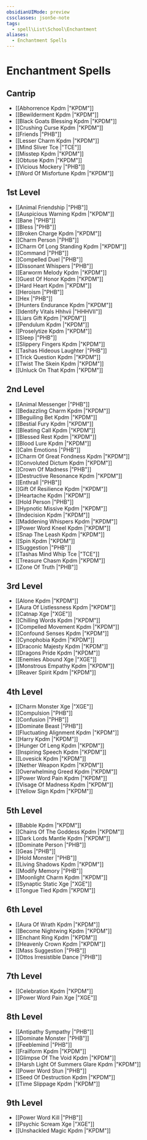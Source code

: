 ```yaml
---
obsidianUIMode: preview
cssclasses: json5e-note
tags:
  - spell\List\School\Enchantment
aliases:
  - Enchantment Spells
---
```

# Enchantment Spells

## Cantrip

- [[Abhorrence Kpdm \|"KPDM"]]
- [[Bewilderment Kpdm \|"KPDM"]]
- [[Black Goats Blessing Kpdm \|"KPDM"]]
- [[Crushing Curse Kpdm \|"KPDM"]]
- [[Friends \|"PHB"]]
- [[Lesser Charm Kpdm \|"KPDM"]]
- [[Mind Sliver Tce \|"TCE"]]
- [[Misstep Kpdm \|"KPDM"]]
- [[Obtuse Kpdm \|"KPDM"]]
- [[Vicious Mockery \|"PHB"]]
- [[Word Of Misfortune Kpdm \|"KPDM"]]

## 1st Level

- [[Animal Friendship \|"PHB"]]
- [[Auspicious Warning Kpdm \|"KPDM"]]
- [[Bane \|"PHB"]]
- [[Bless \|"PHB"]]
- [[Broken Charge Kpdm \|"KPDM"]]
- [[Charm Person \|"PHB"]]
- [[Charm Of Long Standing Kpdm \|"KPDM"]]
- [[Command \|"PHB"]]
- [[Compelled Duel \|"PHB"]]
- [[Dissonant Whispers \|"PHB"]]
- [[Earworm Melody Kpdm \|"KPDM"]]
- [[Guest Of Honor Kpdm \|"KPDM"]]
- [[Hard Heart Kpdm \|"KPDM"]]
- [[Heroism \|"PHB"]]
- [[Hex \|"PHB"]]
- [[Hunters Endurance Kpdm \|"KPDM"]]
- [[Identify Vitals Hhhvii \|"HHHVII"]]
- [[Liars Gift Kpdm \|"KPDM"]]
- [[Pendulum Kpdm \|"KPDM"]]
- [[Proselytize Kpdm \|"KPDM"]]
- [[Sleep \|"PHB"]]
- [[Slippery Fingers Kpdm \|"KPDM"]]
- [[Tashas Hideous Laughter \|"PHB"]]
- [[Trick Question Kpdm \|"KPDM"]]
- [[Twist The Skein Kpdm \|"KPDM"]]
- [[Unluck On That Kpdm \|"KPDM"]]

## 2nd Level

- [[Animal Messenger \|"PHB"]]
- [[Bedazzling Charm Kpdm \|"KPDM"]]
- [[Beguiling Bet Kpdm \|"KPDM"]]
- [[Bestial Fury Kpdm \|"KPDM"]]
- [[Bleating Call Kpdm \|"KPDM"]]
- [[Blessed Rest Kpdm \|"KPDM"]]
- [[Blood Lure Kpdm \|"KPDM"]]
- [[Calm Emotions \|"PHB"]]
- [[Charm Of Great Fondness Kpdm \|"KPDM"]]
- [[Convoluted Dictum Kpdm \|"KPDM"]]
- [[Crown Of Madness \|"PHB"]]
- [[Destructive Resonance Kpdm \|"KPDM"]]
- [[Enthrall \|"PHB"]]
- [[Gift Of Resilience Kpdm \|"KPDM"]]
- [[Heartache Kpdm \|"KPDM"]]
- [[Hold Person \|"PHB"]]
- [[Hypnotic Missive Kpdm \|"KPDM"]]
- [[Indecision Kpdm \|"KPDM"]]
- [[Maddening Whispers Kpdm \|"KPDM"]]
- [[Power Word Kneel Kpdm \|"KPDM"]]
- [[Snap The Leash Kpdm \|"KPDM"]]
- [[Spin Kpdm \|"KPDM"]]
- [[Suggestion \|"PHB"]]
- [[Tashas Mind Whip Tce \|"TCE"]]
- [[Treasure Chasm Kpdm \|"KPDM"]]
- [[Zone Of Truth \|"PHB"]]

## 3rd Level

- [[Alone Kpdm \|"KPDM"]]
- [[Aura Of Listlessness Kpdm \|"KPDM"]]
- [[Catnap Xge \|"XGE"]]
- [[Chilling Words Kpdm \|"KPDM"]]
- [[Compelled Movement Kpdm \|"KPDM"]]
- [[Confound Senses Kpdm \|"KPDM"]]
- [[Cynophobia Kpdm \|"KPDM"]]
- [[Draconic Majesty Kpdm \|"KPDM"]]
- [[Dragons Pride Kpdm \|"KPDM"]]
- [[Enemies Abound Xge \|"XGE"]]
- [[Monstrous Empathy Kpdm \|"KPDM"]]
- [[Reaver Spirit Kpdm \|"KPDM"]]

## 4th Level

- [[Charm Monster Xge \|"XGE"]]
- [[Compulsion \|"PHB"]]
- [[Confusion \|"PHB"]]
- [[Dominate Beast \|"PHB"]]
- [[Fluctuating Alignment Kpdm \|"KPDM"]]
- [[Harry Kpdm \|"KPDM"]]
- [[Hunger Of Leng Kpdm \|"KPDM"]]
- [[Inspiring Speech Kpdm \|"KPDM"]]
- [[Lovesick Kpdm \|"KPDM"]]
- [[Nether Weapon Kpdm \|"KPDM"]]
- [[Overwhelming Greed Kpdm \|"KPDM"]]
- [[Power Word Pain Kpdm \|"KPDM"]]
- [[Visage Of Madness Kpdm \|"KPDM"]]
- [[Yellow Sign Kpdm \|"KPDM"]]

## 5th Level

- [[Babble Kpdm \|"KPDM"]]
- [[Chains Of The Goddess Kpdm \|"KPDM"]]
- [[Dark Lords Mantle Kpdm \|"KPDM"]]
- [[Dominate Person \|"PHB"]]
- [[Geas \|"PHB"]]
- [[Hold Monster \|"PHB"]]
- [[Living Shadows Kpdm \|"KPDM"]]
- [[Modify Memory \|"PHB"]]
- [[Moonlight Charm Kpdm \|"KPDM"]]
- [[Synaptic Static Xge \|"XGE"]]
- [[Tongue Tied Kpdm \|"KPDM"]]

## 6th Level

- [[Aura Of Wrath Kpdm \|"KPDM"]]
- [[Become Nightwing Kpdm \|"KPDM"]]
- [[Enchant Ring Kpdm \|"KPDM"]]
- [[Heavenly Crown Kpdm \|"KPDM"]]
- [[Mass Suggestion \|"PHB"]]
- [[Ottos Irresistible Dance \|"PHB"]]

## 7th Level

- [[Celebration Kpdm \|"KPDM"]]
- [[Power Word Pain Xge \|"XGE"]]

## 8th Level

- [[Antipathy Sympathy \|"PHB"]]
- [[Dominate Monster \|"PHB"]]
- [[Feeblemind \|"PHB"]]
- [[Frailform Kpdm \|"KPDM"]]
- [[Glimpse Of The Void Kpdm \|"KPDM"]]
- [[Harsh Light Of Summers Glare Kpdm \|"KPDM"]]
- [[Power Word Stun \|"PHB"]]
- [[Seed Of Destruction Kpdm \|"KPDM"]]
- [[Time Slippage Kpdm \|"KPDM"]]

## 9th Level

- [[Power Word Kill \|"PHB"]]
- [[Psychic Scream Xge \|"XGE"]]
- [[Unshackled Magic Kpdm \|"KPDM"]]
